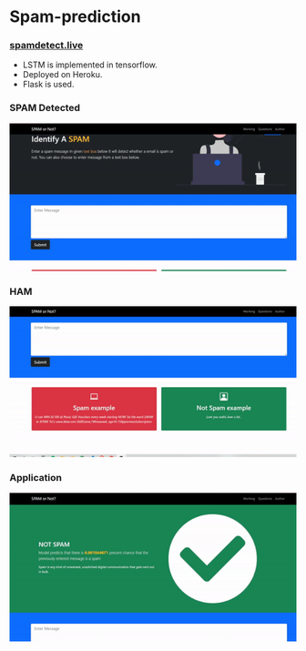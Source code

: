 # Spam-prediction

### [spamdetect.live](www.spamdetect.live)

* LSTM is implemented in tensorflow.
* Deployed on Heroku.
* Flask is used.

### SPAM Detected

![](https://raw.githubusercontent.com/Berengarius13/Spam-prediction/6c1cb618c22d0cfda8b87accdeed4fc70e66cf73/assets/spam_detected.gif )

### HAM



![](https://raw.githubusercontent.com/Berengarius13/Spam-prediction/main/assets/success.gif)

### Application



![](https://raw.githubusercontent.com/Berengarius13/Spam-prediction/main/assets/web_page.gif)




